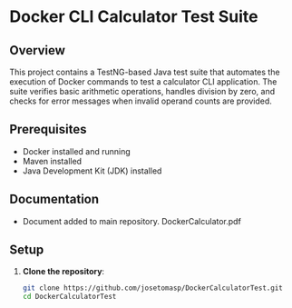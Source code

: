 # Docker CLI Calculator Test Suite

## Overview
This project contains a TestNG-based Java test suite that automates the execution of Docker commands to test a calculator CLI application. The suite verifies basic arithmetic operations, handles division by zero, and checks for error messages when invalid operand counts are provided.

## Prerequisites
- Docker installed and running
- Maven installed
- Java Development Kit (JDK) installed

## Documentation
- Document added to main repository. DockerCalculator.pdf

## Setup

1. **Clone the repository**:
   ```sh
   git clone https://github.com/josetomasp/DockerCalculatorTest.git
   cd DockerCalculatorTest

